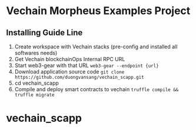 Vechain Morpheus Examples Project
====

## Installing Guide Line

1. Create workspace with Vechain stacks (pre-config and installed all softwares needs)
2. Get Vechain blockchainOps Internal RPC URL
3. Start web3-gear with that URL
    `web3-gear --endpoint {url}`
4. Download application source code
    `git clone https://github.com/duongvansang/vechain_scapp.git`
5. cd vechain_scapp
6. Compile and deploy smart contracts to vechain
    `truffle compile && truffle migrate`

# vechain_scapp
